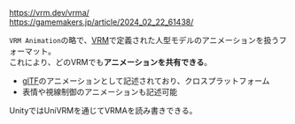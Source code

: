 https://vrm.dev/vrma/  
https://gamemakers.jp/article/2024_02_22_61438/

`VRM Animation`の略で、[VRM](/CG/3D/VRM.md)で定義された人型モデルのアニメーションを扱うフォーマット。  
これにより、どのVRMでも**アニメーションを共有できる**。

* [glTF](/CG/3D/glTF.md)のアニメーションとして記述されており、クロスプラットフォーム
* 表情や視線制御のアニメーションも記述可能

UnityではUniVRMを通じてVRMAを読み書きできる。